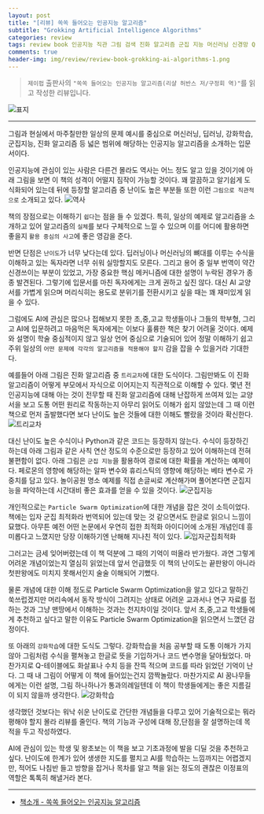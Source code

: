 ```yaml
---  
layout: post  
title: "[리뷰] 쏙쏙 들어오는 인공지능 알고리즘"  
subtitle: "Grokking Artificial Intelligence Algorithms"  
categories: review  
tags: review book 인공지능 직관 그림 검색 진화 알고리즘 군집 지능 머신러닝 신경망 Q-러닝 강화학습     
comments: true  
header-img: img/review/review-book-grokking-ai-algorithms-1.png
---  
```

  
> `제이펍` 출판사의 `"쏙쏙 들어오는 인공지능 알고리즘(리샬 허반스 저/구정회 역)"`를 읽고 작성한 리뷰입니다.  

![표지](https://telegeam.github.io/assets/img/review/review-book-grokking-ai-algorithms-1.png)  

---

그림과 현실에서 마주칠만한 일상의 문제 예시를 중심으로 머신러닝, 딥러닝, 강화학습, 군집지능, 진화 알고리즘 등 넓은 범위에 해당하는 인공지능 알고리즘을 소개하는 입문서이다. 

인공지능에 관심이 있는 사람은 다른건 몰라도 역사는 어느 정도 알고 있을 것이기에 아래 그림을 보면 이 책의 성격이 어떨지 짐작이 가능할 것이다. 꽤 깔끔하고 알기쉽게 도식화되어 있는데 뒤에 등장할 알고리즘 중 난이도 높은 부분들 또한 이런 `그림으로 직관적으로` 소개되고 있다. 
![역사](https://telegeam.github.io/assets/img/review/review-book-grokking-ai-algorithms-2.png)  

책의 장점으로는 이해하기 `쉽다`는 점을 들 수 있겠다. 특히, 일상의 예제로 알고리즘을 소개하고 있어 알고리즘의 `실체`를 보다 구체적으로 느낄 수 있으며 이를 어디에 활용하면 좋을지 `활용 중심의 사고`에 좋은 영감을 준다.

반면 단점은 `난이도`가 너무 낮다는데 있다. 딥러닝이나 머신러닝의 뼈대를 이루는 수식을 이해하고 있는 독자라면 너무 쉬워 실망할지도 모른다. 그리고 용어 중 일부 번역이 약간 신경쓰이는 부분이 있었고, 가장 중요한 핵심 메커니즘에 대한 설명이 누락된 경우가 종종 발견된다. 그렇기에 입문서를 마친 독자에게는 크게 권하고 싶진 않다. 대신 AI 교양서를 가볍게 읽으며 머리식히는 용도로 분위기를 전환시키고 싶을 때는 꽤 재미있게 읽을 수 있다. 

그럼에도 AI에 관심은 많으나 접해보지 못한 초,중,고교 학생들이나 그들의 학부형, 그리고 AI에 입문하려고 마음먹은 독자에게는 이보다 훌륭한 책은 찾기 어려울 것이다. 예제와 설명이 학술 중심적이지 않고 일상 언어 중심으로 기술되어 있어 정말 이해하기 쉽고 주위 일상의 `어떤 문제에 각각의 알고리즘을 적용해야 할지` 감을 잡을 수 있을거라 기대한다.

예를들어 아래 그림은 진화 알고리즘 중 `트리교차`에 대한 도식이다. 그림만봐도 이 진화 알고리즘이 어떻게 부모에서 자식으로 이어지는지 직관적으로 이해할 수 있다. 몇년 전 인공지능에 대해 아는 것이 전무할 때 진화 알고리즘에 대해 난잡하게 쓰여져 있는 교양서을 보고 도통 어떤 원리로 작동하는지 아무리 읽어도 이해가 쉽지 않았는데 그 때 이런 책으로 먼저 출발했다면 보다 난이도 높은 것들에 대한 이해도 빨랐을 것이라 확신한다.
![트리교차](https://telegeam.github.io/assets/img/review/review-book-grokking-ai-algorithms-3.png)  

대신 난이도 높은 수식이나 Python과 같은 코드는 등장하지 않는다. 수식이 등장하긴 하는데 아래 그림과 같은 사칙 연산 정도의 수준으로만 등장하고 있어 이해하는데 전혀 불편함이 없다. 아래 그림은 `군집 지능`을 활용하여 경로에 대한 확률을 계산하는 예제이다. 페로몬의 영향에 해당하는 알파 변수와 휴리스틱의 영향에 해당하는 베타 변수로 가중치를 담고 있다. 놀이공원 명소 예제를 직접 손글씨로 계산해가며 풀어본다면 군집지능을 파악하는데 시간대비 좋은 효과를 얻을 수 있을 것이다. 
![군집지능](https://telegeam.github.io/assets/img/review/review-book-grokking-ai-algorithms-4.png)

개인적으로는 `Particle Swarm Optimization`에 대한 개념을 잡은 것이 소득이었다. 책에는 입자 군집 최적화라 번역되어 있는데 맞는 것 같으면서도 한글로 읽으니 느낌이 묘했다. 아무튼 예전 어떤 논문에서 우연히 접한 최적화 아이디어에 소개된 개념인데 흥미롭다고 느꼈지만 당장 이해하기엔 난해해 지나친 적이 있다. 
![입자군집최적화](https://telegeam.github.io/assets/img/review/review-book-grokking-ai-algorithms-5.png)

그러고는 금세 잊어버렸는데 이 책 덕분에 그 때의 기억이 떠올라 반가웠다. 과연 그렇게 어려운 개념이었는지 열심히 읽었는데 앞서 언급했듯 이 책의 난이도는 끝판왕이 아니라 첫판왕에도 미치지 못해서인지 술술 이해되어 기뻤다. 

물론 개념에 대한 이해 정도로 Particle Swarm Optimization을 알고 있다고 말하긴 쑥쓰럽겠지만 머리속에서 동작 방식이 그려지는 상태로 어려운 교과서나 연구 자료를 접하는 것과 그냥 맨땅에서 이해하는 것과는 천지차이일 것이다. 앞서 초,중,고교 학생들에게 추천하고 싶다고 말한 이유도 Particle Swarm Optimization을 읽으면서 느꼈던 감정이다. 

또 아래의 `강화학습`에 대한 도식도 그렇다. 강화학습을 처음 공부할 때 도통 이해가 가지 않아 그림처럼 수식을 펼쳐놓고 한글로 뜻을 기입하거나 코드 변수명을 달아뒀었다. 마찬가지로 Q-테이블에도 화살표나 수치 등을 잔뜩 적으며 코드를 따라 읽었던 기억이 난다. 그 때 내 그림이 어떻게 이 책에 들어있는건지 깜짝놀랐다. 마찬가지로 AI 꿈나무들에게는 이런 설명, 그림 하나하나가 통과의례일텐데 이 책이 학생들에게는 좋은 지름길이 되지 않을까 생각한다. 
![강화학습](https://telegeam.github.io/assets/img/review/review-book-grokking-ai-algorithms-6.png)

생각했던 것보다는 워낙 쉬운 난이도로 간단한 개념들을 다루고 있어 기술적으로는 뭐라 평해야 할지 몰라 리뷰를 줄인다. 책의 기능과 구성에 대해 장,단점을 잘 설명하는데 목적을 두고 작성하였다. 

AI에 관심이 있는 학생 및 왕초보는 이 책을 보고 기초과정에 발을 디딜 것을 추천하고 싶다. 난이도에 한계가 있어 생생한 지도를 펼치고 AI를 학습하는 느낌까지는 어렵겠지만, 적어도 나침반 들고 방향을 잡거나 목차를 알고 책을 읽는 정도의 괜찮은 이정표의 역할은 톡톡히 해낼거라 본다. 

---

* [책소개 - 쏙쏙 들어오는 인공지능 알고리즘](http://www.yes24.com/Product/Goods/101923013)
